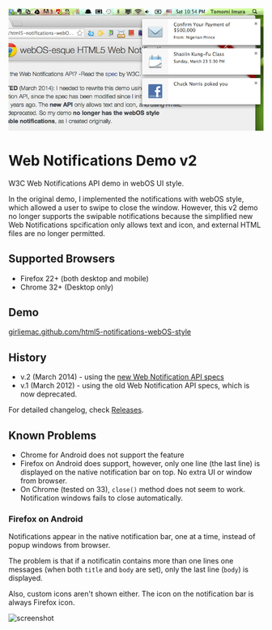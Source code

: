 ![screenshot](images/screenshot.png)

# Web Notifications Demo v2

W3C Web Notifications API demo in webOS UI style.

In the original demo, I implemented the notifications with webOS style, which allowed a user to swipe to close the window. However, this v2 demo no longer supports the swipable notifications because the simplified new Web Notifications spcification only allows text and icon, and external HTML files are no longer permitted.

## Supported Browsers

- Firefox 22+ (both desktop and mobile)
- Chrome 32+ (Desktop only)

## Demo

[girliemac.github.com/html5-notifications-webOS-style](http://girliemac.github.com/html5-notifications-webOS-style)

## History

- v.2 (March 2014) - using the [new Web Notification API specs](http://www.w3.org/TR/notifications)
- v.1 (March 2012) - using the old Web Notification API specs, which is now deprecated.

For detailed changelog, check [Releases](https://github.com/girliemac/html5-notifications-webOS-style/releases).

## Known Problems

- Chrome for Android does not support the feature
- Firefox on Android does support, however, only one line (the last line) is displayed on the native notification bar on top. No extra UI or window from browser.
- On Chrome (tested on 33), `close()` method does not seem to work. Notification windows fails to close automatically. 



### Firefox on Android

Notifications appear in the native notification bar, one at a time, instead of popup windows from browser. 

The problem is that if a notificatin contains more than one lines one messages (when both `title` and `body` are set), only the last line (`body`) is displayed.

Also, custom icons aren't shown either. The icon on the notification bar is always Firefox icon.


![screenshot](https://lh5.googleusercontent.com/-E0MaU8tqIao/UxzbY_OMXeI/AAAAAAAAKJk/zZL1OVpdvPQ/w408-h725-no/14+-+1)